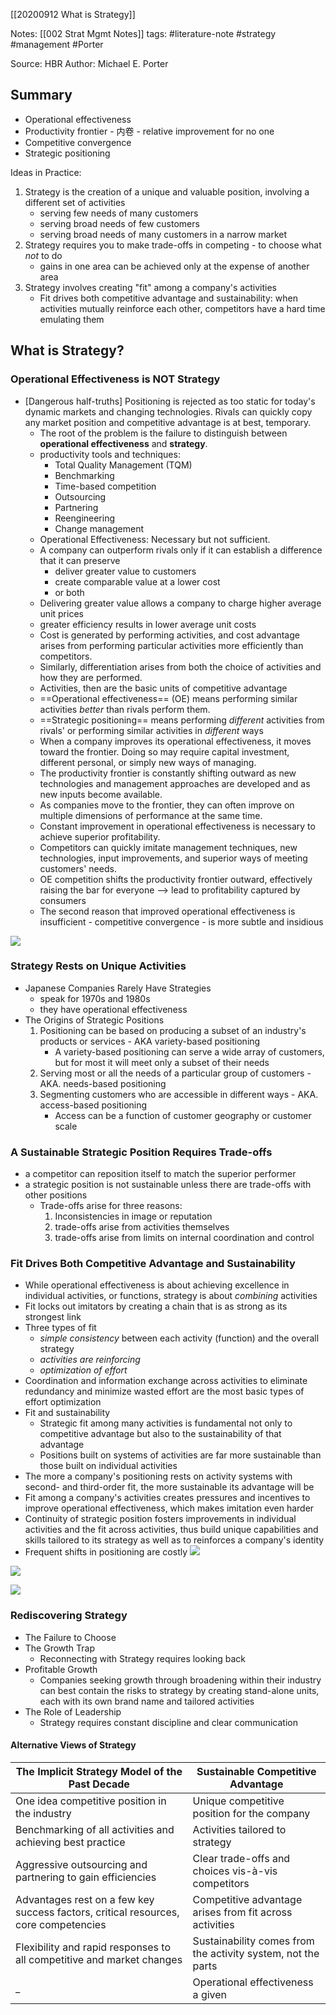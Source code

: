 [[20200912 What is Strategy]]

Notes: 
		[[002 Strat Mgmt Notes]] 
tags: #literature-note #strategy #management #Porter

Source: HBR
Author: Michael E. Porter

## Summary
- Operational effectiveness
- Productivity frontier - 内卷 - relative improvement for no one
- Competitive convergence
- Strategic positioning

Ideas in Practice:
1. Strategy is the creation of a unique and valuable position, involving a different set of activities
	- serving few needs of many customers
	- serving broad needs of few customers
	- serving broad needs of many customers in a narrow market
2. Strategy requires you to make trade-offs in competing - to choose what *not* to do
	- gains in one area can be achieved only at the expense of another area
3. Strategy involves creating "fit" among a company's activities
	- Fit drives both competitive advantage and sustainability: when activities mutually reinforce each other, competitors have a hard time emulating them



## What is Strategy?

### Operational Effectiveness is NOT Strategy
- [Dangerous half-truths] Positioning is rejected as too static for today's dynamic markets and changing technologies. Rivals can quickly copy any market position and competitive advantage is at best, temporary.
	- The root of the problem is the failure to distinguish between **operational effectiveness** and **strategy**.
	- productivity tools and techniques:
		- Total Quality Management (TQM)
		- Benchmarking
		- Time-based competition
		- Outsourcing
		- Partnering
		- Reengineering
		- Change management
	- Operational Effectiveness: Necessary but not sufficient. 
	- A company can outperform rivals only if it can establish a difference that it can preserve
		- deliver greater value to customers
		- create comparable value at a lower cost
		- or both
	- Delivering greater value allows a company to charge higher average unit prices
	- greater efficiency results in lower average unit costs
	- Cost is generated by performing activities, and cost advantage arises from performing particular activities more efficiently than competitors. 
	- Similarly, differentiation arises from both the choice of activities and how they are performed. 
	- Activities, then are the basic units of competitive advantage
	- ==Operational effectiveness== (OE) means performing similar activities *better* than rivals perform them.
	- ==Strategic positioning== means performing *different* activities from rivals' or performing similar activities in *different* ways
	- When a company improves its operational effectiveness, it moves toward the frontier. Doing so may require capital investment, different personal, or simply new ways of managing. 
	- The productivity frontier is constantly shifting outward as new technologies and management approaches are developed and as new inputs become available. 
	- As companies move to the frontier, they can often improve on multiple dimensions of performance at the same time.
	- Constant improvement in operational effectiveness is necessary to achieve superior profitability.
	- Competitors can quickly imitate management techniques, new technologies, input improvements, and superior ways of meeting customers' needs. 
	- OE competition shifts the productivity frontier outward, effectively raising the bar for everyone --> lead to profitability captured by consumers
	- The second reason that improved operational effectiveness is insufficient - competitive convergence - is more subtle and insidious


![](https://s1.vika.cn/space/2022/05/18/3a64f5d172304ce1b630fd217f73cef6)


### Strategy Rests on Unique Activities
- Japanese Companies Rarely Have Strategies
	- speak for 1970s and 1980s
	- they have operational effectiveness
- The Origins of Strategic Positions
	1. Positioning can be based on producing a subset of an industry's products or services - AKA variety-based positioning
		- A variety-based positioning can serve a wide array of customers, but for most it will meet only a subset of their needs
	2. Serving most or all the needs of a particular group of customers - AKA. needs-based positioning
	3. Segmenting customers who are accessible in different ways - AKA. access-based positioning
		- Access can be a function of customer geography or customer scale
### A Sustainable Strategic Position Requires Trade-offs
- a competitor can reposition itself to match the superior performer
- a strategic position is not sustainable unless there are trade-offs with other positions
	- Trade-offs arise for three reasons:
		1. Inconsistencies in image or reputation
		2. trade-offs arise from activities themselves
		3. trade-offs arise from limits on internal coordination and control
### Fit Drives Both Competitive Advantage and Sustainability
- While operational effectiveness is about achieving excellence in individual activities, or functions, strategy is about *combining* activities
- Fit locks out imitators by creating a chain that is as strong as its strongest link
- Three types of fit
	- *simple consistency* between each activity (function) and the overall strategy
	- *activities are reinforcing*
	- *optimization of effort*
- Coordination and information exchange across activities to eliminate redundancy and minimize wasted effort are the most basic types of effort optimization
- Fit and sustainability
	- Strategic fit among many activities is fundamental not only to competitive advantage but also to the sustainability of that advantage
	- Positions built on systems of activities are far more sustainable than those built on individual activities
- The more a company's positioning rests on activity systems with second- and third-order fit, the more sustainable its advantage will be
- Fit among a company's activities creates pressures and incentives to improve operational effectiveness, which makes imitation even harder
- Continuity of strategic position fosters improvements in individual activities and the fit across activities, thus build unique capabilities and skills tailored to its strategy as well as to reinforces a company's identity
- Frequent shifts in positioning are costly
![](https://s1.vika.cn/space/2022/05/18/04903eb854b24266b8f35d8c60b01dd1)


![](https://s1.vika.cn/space/2022/05/18/31c66cc8feac4475a9c5078de3056e7d)

![](https://s1.vika.cn/space/2022/05/18/bd7b0a6ec6aa44cfa2c63102061fd631)


### Rediscovering Strategy
- The Failure to Choose
- The Growth Trap
	- Reconnecting with Strategy requires looking back
- Profitable Growth
	- Companies seeking growth through broadening within their industry can best contain the risks to strategy by creating stand-alone units, each with its own brand name and tailored activities
- The Role of Leadership
	- Strategy requires constant discipline and clear communication

#### Alternative Views of Strategy
The Implicit Strategy Model of the Past Decade | Sustainable Competitive Advantage
-------- | --------
One idea competitive position in the industry | Unique competitive position for the company
Benchmarking of all activities and achieving best practice | Activities tailored to strategy
Aggressive outsourcing and partnering to gain efficiencies | Clear trade-offs and choices vis-à-vis competitors
Advantages rest on a few key success factors, critical resources, core competencies | Competitive advantage arises from fit across activities
Flexibility and rapid responses to all competitive and market changes | Sustainability comes from the activity system, not the parts
_ | Operational effectiveness a given

